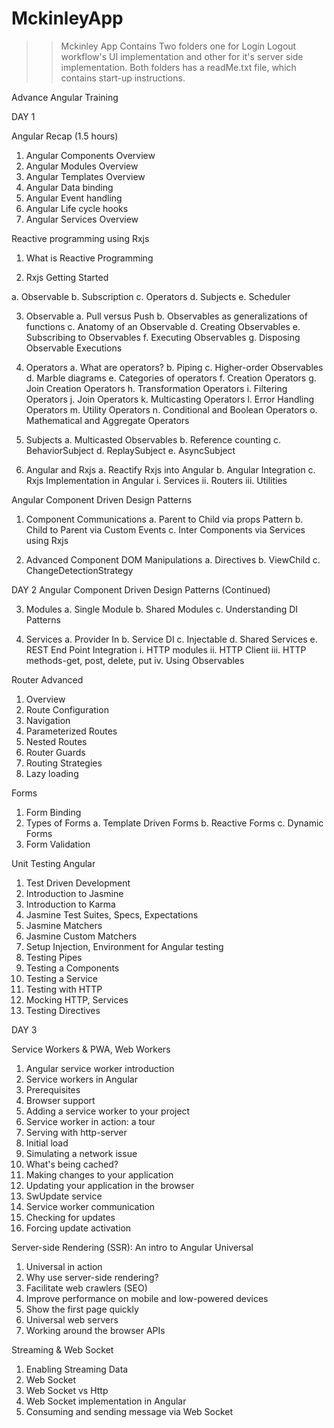 # MckinleyApp
>> Mckinley App Contains Two folders one for Login Logout workflow's UI implementation and other for it's server side implementation.
>> Both folders has a readMe.txt file, which contains start-up instructions.

Advance Angular Training

DAY 1

Angular Recap (1.5 hours)

1.	Angular Components Overview
2.	Angular Modules Overview
3.	Angular Templates Overview
4.	Angular Data binding
5.	Angular Event handling
6.	Angular Life cycle hooks
7.	Angular Services Overview

Reactive programming using Rxjs

1.	What is Reactive Programming

2.	Rxjs Getting Started

a.	Observable
b.	Subscription
c.	Operators
d.	Subjects
e.	Scheduler

3.	Observable
a.	Pull versus Push
b.	Observables as generalizations of functions
c.	Anatomy of an Observable
d.	Creating Observables
e.	Subscribing to Observables
f.	Executing Observables
g.	Disposing Observable Executions

4.	Operators
a.	What are operators?
b.	Piping
c.	Higher-order Observables
d.	Marble diagrams
e.	Categories of operators
f.	Creation Operators
g.	Join Creation Operators
h.	Transformation Operators
i.	Filtering Operators
j.	Join Operators
k.	Multicasting Operators
l.	Error Handling Operators
m.	Utility Operators
n.	Conditional and Boolean Operators
o.	Mathematical and Aggregate Operators

5.	Subjects
a.	Multicasted Observables
b.	Reference counting
c.	BehaviorSubject
d.	ReplaySubject
e.	AsyncSubject

6.	Angular and Rxjs
a.	Reactify Rxjs into Angular
b.	Angular Integration
c.	Rxjs Implementation in Angular
i.	Services
ii.	Routers
iii.	Utilities

Angular Component Driven Design Patterns

1.	Component Communications
a.	Parent to Child via props Pattern
b.	Child to Parent via Custom Events
c.	Inter Components via Services using Rxjs

2.	Advanced Component DOM Manipulations
a.	Directives
b.	ViewChild
c.	ChangeDetectionStrategy

DAY 2
Angular Component Driven Design Patterns (Continued)

3.	Modules
a.	Single Module
b.	Shared Modules
c.	Understanding DI Patterns

4.	Services
a.	Provider In
b.	Service DI
c.	Injectable
d.	Shared Services
e.	REST End Point Integration
i.	HTTP modules
ii.	HTTP Client
iii.	HTTP methods-get, post, delete, put
iv.	Using Observables

Router Advanced
1.	Overview
2.	Route Configuration
3.	Navigation
4.	Parameterized Routes
5.	Nested Routes
6.	Router Guards
7.	Routing Strategies
8.	Lazy loading

Forms
1.	Form Binding
2.	Types of Forms
  a.	Template Driven Forms
  b.	Reactive Forms
  c.	Dynamic Forms
3.	Form Validation

Unit Testing Angular
1.	Test Driven Development
2.	Introduction to Jasmine
3.	Introduction to Karma
4.	Jasmine Test Suites, Specs, Expectations
5.	Jasmine Matchers
6.	Jasmine Custom Matchers
7.	Setup Injection, Environment for Angular testing
8.	Testing Pipes
9.	Testing a Components
10.	Testing a Service
11.	Testing with HTTP
12.	Mocking HTTP, Services
13.	Testing Directives

DAY 3

Service Workers & PWA, Web Workers
1.	Angular service worker introduction
2.	Service workers in Angular
3.	Prerequisites
4.	Browser support
5.	Adding a service worker to your project
6.	Service worker in action: a tour
7.	Serving with http-server
8.	Initial load
9.	Simulating a network issue
10.	What's being cached?
11.	Making changes to your application
12.	Updating your application in the browser
13.	SwUpdate service
14.	Service worker communication
15.	Checking for updates
16.	Forcing update activation

Server-side Rendering (SSR): An intro to Angular Universal
1.	Universal in action
2.	Why use server-side rendering?
3.	Facilitate web crawlers (SEO)
4.	Improve performance on mobile and low-powered devices
5.	Show the first page quickly
6.	Universal web servers
7.	Working around the browser APIs

Streaming & Web Socket
1.	Enabling Streaming Data
2.	Web Socket
3.	Web Socket vs Http
4.	Web Socket implementation in Angular
5.	Consuming and sending message via Web Socket

